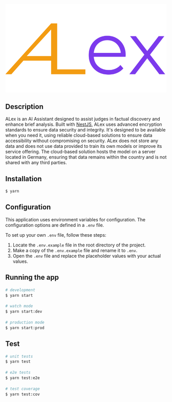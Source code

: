 ![ALex](./assets/alex-name.png)

## Description

ALex is an AI Assistant designed to assist judges in factual discovery and enhance brief analysis. Built with [NestJS](https://nestjs.com/), ALex uses advanced encryption standards to ensure data security and integrity. It's designed to be available when you need it, using reliable cloud-based solutions to ensure data accessibility without compromising on security. ALex does not store any data and does not use data provided to train its own models or improve its service offering. The cloud-based solution hosts the model on a server located in Germany, ensuring that data remains within the country and is not shared with any third parties.

## Installation

```bash
$ yarn
```

## Configuration

This application uses environment variables for configuration. The configuration options are defined in a `.env` file. 

To set up your own `.env` file, follow these steps:

1. Locate the `.env.example` file in the root directory of the project.
2. Make a copy of the `.env.example` file and rename it to `.env`.
3. Open the `.env` file and replace the placeholder values with your actual values.

## Running the app

```bash
# development
$ yarn start

# watch mode
$ yarn start:dev

# production mode
$ yarn start:prod
```

## Test

```bash
# unit tests
$ yarn test

# e2e tests
$ yarn test:e2e

# test coverage
$ yarn test:cov
```
